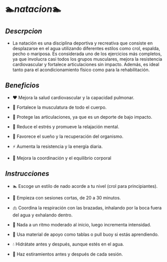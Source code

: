# 🏊*natacion*🏊

## *Descrpcion*
* La natación es una disciplina deportiva y recreativa que consiste en desplazarse en el agua utilizando diferentes estilos como crol, espalda, pecho o mariposa. Es considerada uno de los ejercicios más completos, ya que involucra casi todos los grupos musculares, mejora la resistencia cardiovascular y fortalece articulaciones sin impacto. Además, es ideal tanto para el acondicionamiento físico como para la rehabilitación.

## *Beneficios*
* ❤️ Mejora la salud cardiovascular y la capacidad pulmonar.

* 💪 Fortalece la musculatura de todo el cuerpo.

* 🦴 Protege las articulaciones, ya que es un deporte de bajo impacto.

* 🧠 Reduce el estrés y promueve la relajación mental.

* 🛌 Favorece el sueño y la recuperación del organismo.

* ⚡ Aumenta la resistencia y la energía diaria.

* 🧘 Mejora la coordinación y el equilibrio corporal 

## *Instrucciones*
* 🏊 Escoge un estilo de nado acorde a tu nivel (crol para principiantes).

* 📅 Empieza con sesiones cortas, de 20 a 30 minutos.

* 🫁 Coordina la respiración con las brazadas, inhalando por la boca fuera del agua y exhalando dentro.

* 🐢 Nada a un ritmo moderado al inicio, luego incrementa intensidad.

* 🛟 Usa material de apoyo como tablas o pull buoy si estás aprendiendo.

* 💧 Hidrátate antes y después, aunque estés en el agua.

* 🧍 Haz estiramientos antes y después de cada sesión.